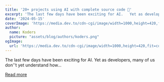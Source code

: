 ```yaml
---
title: '20+ projects using AI with complete source code 🚀'
excerpt: 'The last few days have been exciting for AI.   Yet as developers, many of us don''t yet understand how...'
date: '2024-05-15'
coverImage: 'https://media.dev.to/cdn-cgi/image/width=1000,height=420,fit=cover,gravity=auto,format=auto/https%3A%2F%2Fdev-to-uploads.s3.amazonaws.com%2Fuploads%2Farticles%2Fngtbk7719zsgxxp9d0va.gif'
author:
  name: Koders
  picture: "assets/blog/authors/koders.png"
ogImage:
  url: 'https://media.dev.to/cdn-cgi/image/width=1000,height=420,fit=cover,gravity=auto,format=auto/https%3A%2F%2Fdev-to-uploads.s3.amazonaws.com%2Fuploads%2Farticles%2Fngtbk7719zsgxxp9d0va.gif'
---
```


The last few days have been exciting for AI.   Yet as developers, many of us don''t yet understand how...

[Read more](https://dev.to/copilotkit/20-projects-you-can-build-with-ai-today-352k)
